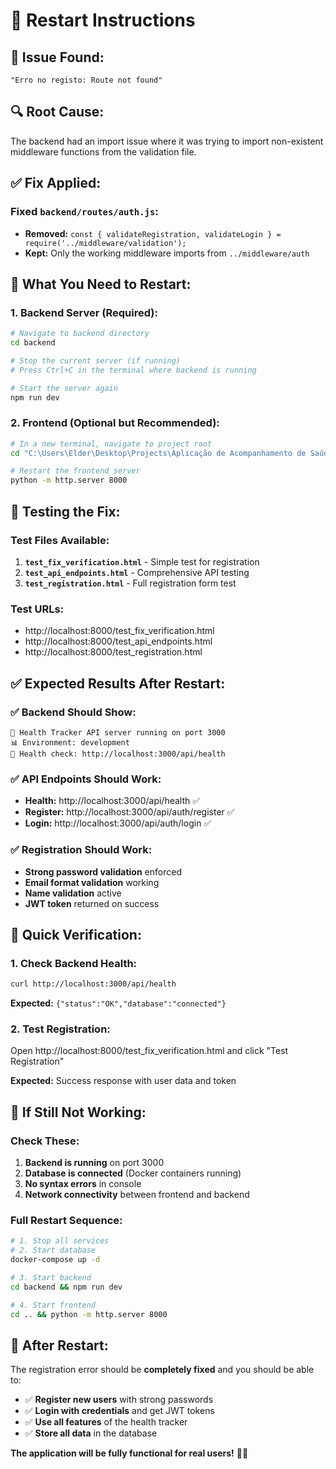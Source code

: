 # 🔄 Restart Instructions

## 🐛 **Issue Found:**
```
"Erro no registo: Route not found"
```

## 🔍 **Root Cause:**
The backend had an import issue where it was trying to import non-existent middleware functions from the validation file.

## ✅ **Fix Applied:**

### **Fixed `backend/routes/auth.js`:**
- **Removed:** `const { validateRegistration, validateLogin } = require('../middleware/validation');`
- **Kept:** Only the working middleware imports from `../middleware/auth`

## 🚀 **What You Need to Restart:**

### **1. Backend Server (Required):**
```bash
# Navigate to backend directory
cd backend

# Stop the current server (if running)
# Press Ctrl+C in the terminal where backend is running

# Start the server again
npm run dev
```

### **2. Frontend (Optional but Recommended):**
```bash
# In a new terminal, navigate to project root
cd "C:\Users\Elder\Desktop\Projects\Aplicação de Acompanhamento de Saúde"

# Restart the frontend server
python -m http.server 8000
```

## 🧪 **Testing the Fix:**

### **Test Files Available:**
1. **`test_fix_verification.html`** - Simple test for registration
2. **`test_api_endpoints.html`** - Comprehensive API testing
3. **`test_registration.html`** - Full registration form test

### **Test URLs:**
- http://localhost:8000/test_fix_verification.html
- http://localhost:8000/test_api_endpoints.html
- http://localhost:8000/test_registration.html

## ✅ **Expected Results After Restart:**

### **✅ Backend Should Show:**
```
🚀 Health Tracker API server running on port 3000
📊 Environment: development
🔗 Health check: http://localhost:3000/api/health
```

### **✅ API Endpoints Should Work:**
- **Health:** http://localhost:3000/api/health ✅
- **Register:** http://localhost:3000/api/auth/register ✅
- **Login:** http://localhost:3000/api/auth/login ✅

### **✅ Registration Should Work:**
- **Strong password validation** enforced
- **Email format validation** working
- **Name validation** active
- **JWT token** returned on success

## 🎯 **Quick Verification:**

### **1. Check Backend Health:**
```bash
curl http://localhost:3000/api/health
```
**Expected:** `{"status":"OK","database":"connected"}`

### **2. Test Registration:**
Open http://localhost:8000/test_fix_verification.html and click "Test Registration"

**Expected:** Success response with user data and token

## 🚨 **If Still Not Working:**

### **Check These:**
1. **Backend is running** on port 3000
2. **Database is connected** (Docker containers running)
3. **No syntax errors** in console
4. **Network connectivity** between frontend and backend

### **Full Restart Sequence:**
```bash
# 1. Stop all services
# 2. Start database
docker-compose up -d

# 3. Start backend
cd backend && npm run dev

# 4. Start frontend
cd .. && python -m http.server 8000
```

## 🎉 **After Restart:**

The registration error should be **completely fixed** and you should be able to:
- ✅ **Register new users** with strong passwords
- ✅ **Login with credentials** and get JWT tokens
- ✅ **Use all features** of the health tracker
- ✅ **Store all data** in the database

**The application will be fully functional for real users!** 🎯✨ 